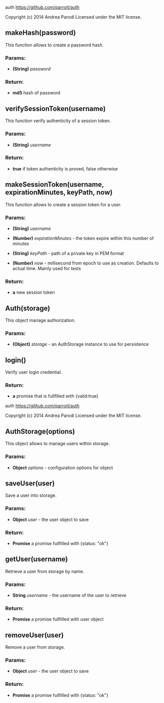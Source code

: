 

<!-- Start lib/auth.js -->

auth
https://github.com/parroit/auth

Copyright (c) 2014 Andrea Parodi
Licensed under the MIT license.

## makeHash(password)

This function allows to create a password hash.

### Params: 

* **(String)** *password* 

### Return:

* **md5** hash of password

## verifySessionToken(username)

This function verify authenticity of a session token.

### Params: 

* **(String)** *username* 

### Return:

* **true** if token authenticity is proved, false otherwise

## makeSessionToken(username, expirationMinutes, keyPath, now)

This function allows to create a session token for a user.

### Params: 

* **(String)** *username* 

* **(Number)** *expirationMinutes* - the token expire within this number of minutes

* **(String)** *keyPath* - path of a private key in PEM format

* **(Number)** *now* - millisecond from epoch to use as creation. Defaults to actual time. Mainly used for tests 

### Return:

* **a** new session token

## Auth(storage)

This object manage authorization.

### Params: 

* **(Object)** *storage* - an AuthStorage instance to use for persistence

## login()

Verify user login credential.

### Return:

* **a** promise that is fullfilled with {valid:true}

<!-- End lib/auth.js -->

<!-- Start lib/auth-storage.js -->

auth
https://github.com/parroit/auth

Copyright (c) 2014 Andrea Parodi
Licensed under the MIT license.

## AuthStorage(options)

This object allows to manage users
within storage.

### Params: 

* **Object** *options* - configuration options for object

## saveUser(user)

Save a user into storage.

### Params: 

* **Object** *user* - the user object to save

### Return:

* **Promise** a promise fullfilled with {status: &quot;ok&quot;}

## getUser(username)

Retrieve a user from storage by name.

### Params: 

* **String** *username* - the username of the user to retrieve

### Return:

* **Promise** a promise fullfilled with user object

## removeUser(user)

Remove a user from storage.

### Params: 

* **Object** *user* - the user object to save

### Return:

* **Promise** a promise fullfilled with {status: &quot;ok&quot;}

<!-- End lib/auth-storage.js -->

